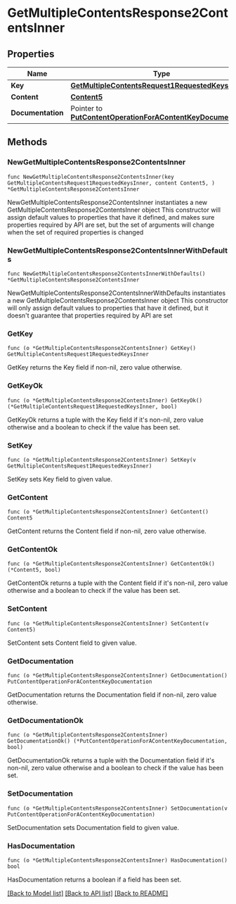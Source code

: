 # GetMultipleContentsResponse2ContentsInner

## Properties

Name | Type | Description | Notes
------------ | ------------- | ------------- | -------------
**Key** | [**GetMultipleContentsRequest1RequestedKeysInner**](GetMultipleContentsRequest1RequestedKeysInner.md) |  | 
**Content** | [**Content5**](Content5.md) |  | 
**Documentation** | Pointer to [**PutContentOperationForAContentKeyDocumentation**](PutContentOperationForAContentKeyDocumentation.md) |  | [optional] 

## Methods

### NewGetMultipleContentsResponse2ContentsInner

`func NewGetMultipleContentsResponse2ContentsInner(key GetMultipleContentsRequest1RequestedKeysInner, content Content5, ) *GetMultipleContentsResponse2ContentsInner`

NewGetMultipleContentsResponse2ContentsInner instantiates a new GetMultipleContentsResponse2ContentsInner object
This constructor will assign default values to properties that have it defined,
and makes sure properties required by API are set, but the set of arguments
will change when the set of required properties is changed

### NewGetMultipleContentsResponse2ContentsInnerWithDefaults

`func NewGetMultipleContentsResponse2ContentsInnerWithDefaults() *GetMultipleContentsResponse2ContentsInner`

NewGetMultipleContentsResponse2ContentsInnerWithDefaults instantiates a new GetMultipleContentsResponse2ContentsInner object
This constructor will only assign default values to properties that have it defined,
but it doesn't guarantee that properties required by API are set

### GetKey

`func (o *GetMultipleContentsResponse2ContentsInner) GetKey() GetMultipleContentsRequest1RequestedKeysInner`

GetKey returns the Key field if non-nil, zero value otherwise.

### GetKeyOk

`func (o *GetMultipleContentsResponse2ContentsInner) GetKeyOk() (*GetMultipleContentsRequest1RequestedKeysInner, bool)`

GetKeyOk returns a tuple with the Key field if it's non-nil, zero value otherwise
and a boolean to check if the value has been set.

### SetKey

`func (o *GetMultipleContentsResponse2ContentsInner) SetKey(v GetMultipleContentsRequest1RequestedKeysInner)`

SetKey sets Key field to given value.


### GetContent

`func (o *GetMultipleContentsResponse2ContentsInner) GetContent() Content5`

GetContent returns the Content field if non-nil, zero value otherwise.

### GetContentOk

`func (o *GetMultipleContentsResponse2ContentsInner) GetContentOk() (*Content5, bool)`

GetContentOk returns a tuple with the Content field if it's non-nil, zero value otherwise
and a boolean to check if the value has been set.

### SetContent

`func (o *GetMultipleContentsResponse2ContentsInner) SetContent(v Content5)`

SetContent sets Content field to given value.


### GetDocumentation

`func (o *GetMultipleContentsResponse2ContentsInner) GetDocumentation() PutContentOperationForAContentKeyDocumentation`

GetDocumentation returns the Documentation field if non-nil, zero value otherwise.

### GetDocumentationOk

`func (o *GetMultipleContentsResponse2ContentsInner) GetDocumentationOk() (*PutContentOperationForAContentKeyDocumentation, bool)`

GetDocumentationOk returns a tuple with the Documentation field if it's non-nil, zero value otherwise
and a boolean to check if the value has been set.

### SetDocumentation

`func (o *GetMultipleContentsResponse2ContentsInner) SetDocumentation(v PutContentOperationForAContentKeyDocumentation)`

SetDocumentation sets Documentation field to given value.

### HasDocumentation

`func (o *GetMultipleContentsResponse2ContentsInner) HasDocumentation() bool`

HasDocumentation returns a boolean if a field has been set.


[[Back to Model list]](../README.md#documentation-for-models) [[Back to API list]](../README.md#documentation-for-api-endpoints) [[Back to README]](../README.md)


